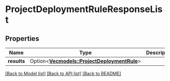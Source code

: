 # ProjectDeploymentRuleResponseList

## Properties

Name | Type | Description | Notes
------------ | ------------- | ------------- | -------------
**results** | Option<[**Vec<models::ProjectDeploymentRule>**](ProjectDeploymentRule.md)> |  | [optional]

[[Back to Model list]](../README.md#documentation-for-models) [[Back to API list]](../README.md#documentation-for-api-endpoints) [[Back to README]](../README.md)


